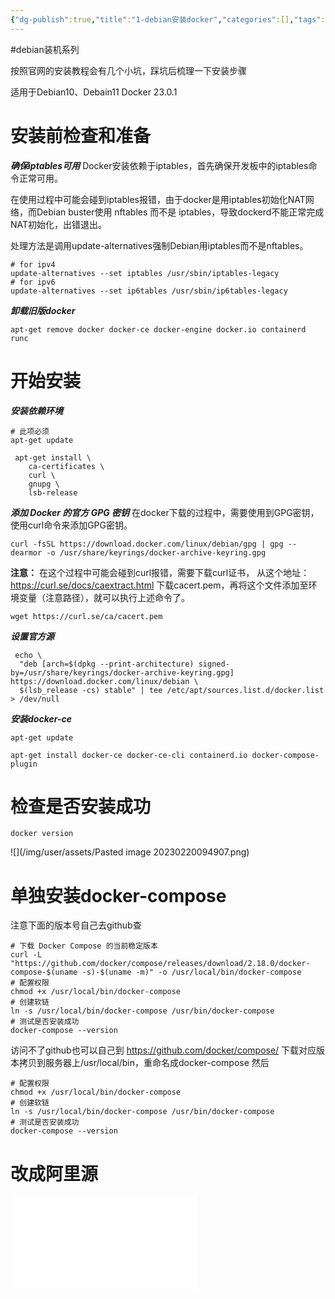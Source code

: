 ```yaml
---
{"dg-publish":true,"title":"1-debian安装docker","categories":[],"tags":[],"halo":{"site":"http://121.41.99.125:8090","name":"c629ca02-b9f3-4175-a6a4-3f57d5c6fefb","publish":false},"permalink":"/04-Docker技术/1-debian安装docker/","dgPassFrontmatter":true,"created":"2023-10-27T09:00:33.352+08:00","updated":"2024-01-19T08:47:55.000+08:00"}
---
```


#debian装机系列 

按照官网的安装教程会有几个小坑，踩坑后梳理一下安装步骤

适用于Debian10、Debain11
Docker 23.0.1

# 安装前检查和准备

***确保iptables可用***
Docker安装依赖于iptables，首先确保开发板中的iptables命令正常可用。

在使用过程中可能会碰到iptables报错，由于docker是用iptables初始化NAT网络，而Debian buster使用 nftables 而不是 iptables，导致dockerd不能正常完成NAT初始化，出错退出。

处理方法是调用update-alternatives强制Debian用iptables而不是nftables。
```
# for ipv4
update-alternatives --set iptables /usr/sbin/iptables-legacy
# for ipv6
update-alternatives --set ip6tables /usr/sbin/ip6tables-legacy
```

***卸载旧版docker***
```
apt-get remove docker docker-ce docker-engine docker.io containerd runc
```

# 开始安装

***安装依赖环境***
``` shell
# 此项必须
apt-get update

 apt-get install \
    ca-certificates \
    curl \
    gnupg \
    lsb-release
```

***添加 Docker 的官方 GPG 密钥***
在docker下载的过程中，需要使用到GPG密钥，使用curl命令来添加GPG密钥。
```
curl -fsSL https://download.docker.com/linux/debian/gpg | gpg --dearmor -o /usr/share/keyrings/docker-archive-keyring.gpg
```

**注意：**
在这个过程中可能会碰到curl报错，需要下载curl证书，
从这个地址：https://curl.se/docs/caextract.html 下载cacert.pem，再将这个文件添加至环境变量（注意路径），就可以执行上述命令了。

```
wget https://curl.se/ca/cacert.pem
```

***设置官方源***
```
 echo \
  "deb [arch=$(dpkg --print-architecture) signed-by=/usr/share/keyrings/docker-archive-keyring.gpg] https://download.docker.com/linux/debian \
  $(lsb_release -cs) stable" | tee /etc/apt/sources.list.d/docker.list > /dev/null
```

***安装docker-ce***
```
apt-get update
```

```
apt-get install docker-ce docker-ce-cli containerd.io docker-compose-plugin
```

# 检查是否安装成功
```
docker version
```
![](/img/user/assets/Pasted image 20230220094907.png)

# 单独安装docker-compose
注意下面的版本号自己去github查

``` shell
# 下载 Docker Compose 的当前稳定版本  
curl -L "https://github.com/docker/compose/releases/download/2.18.0/docker-compose-$(uname -s)-$(uname -m)" -o /usr/local/bin/docker-compose  
# 配置权限
chmod +x /usr/local/bin/docker-compose  
# 创建软链  
ln -s /usr/local/bin/docker-compose /usr/bin/docker-compose  
# 测试是否安装成功  
docker-compose --version
```

访问不了github也可以自己到 https://github.com/docker/compose/ 下载对应版本拷贝到服务器上/usr/local/bin，重命名成docker-compose
然后 
``` shell
# 配置权限
chmod +x /usr/local/bin/docker-compose  
# 创建软链  
ln -s /usr/local/bin/docker-compose /usr/bin/docker-compose  
# 测试是否安装成功  
docker-compose --version
```

# 改成阿里源

![Docker改成阿里源](10-读书视频笔记/狂神docker/Docker改成阿里源.md)
